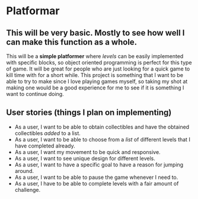 # Platformar
## This will be very basic. Mostly to see how well I can make this function as a whole.
This will be a **simple platformer** where *levels* can be easily implemented with
specific blocks, so object oriented programming is perfect for this type of game.
It will be great for people who are just looking for a quick game to kill time with
for a short while. This project is something that I want to be able to try to make
since I love playing games myself, so taking my shot at making one would be a good 
experience for me to see if it is something I want to continue doing.


## **User stories** (things I plan on implementing)
- As a user, I want to be able to obtain collectibles and have the obtained collectibles *added* to a list.
- As a user, I want to be able to choose from a *list* of different levels that I have completed already.
- As a user, I want my movement to be quick and responsive.
- As a user, I want to see unique design for different levels.
- As a user, I want to have a specific goal to have a reason for jumping around.
- As a user, I want to be able to pause the game whenever I need to.
- As a user, I have to be able to complete levels with a fair amount of challenge.